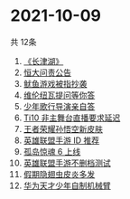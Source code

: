# 2021-10-09
  共 12条

  <!-- BEGIN -->
  <!-- 最后更新时间:Sat Oct 09 2021 16:15:01 GMT+0000 (Coordinated Universal Time) -->
  1. [《长津湖》](https://www.zhihu.com/search?q=长津湖)
1. [恒大问责公告](https://www.zhihu.com/search?q=恒大)
1. [鱿鱼游戏被指抄袭](https://www.zhihu.com/search?q=鱿鱼游戏)
1. [维伦纽瓦提问等你答](https://www.zhihu.com/search?q=维伦纽瓦)
1. [少年歌行导演亲自答](https://www.zhihu.com/search?q=少年歌行)
1. [Ti10 非主舞台直播要求延迟](https://www.zhihu.com/search?q=ti10直播)
1. [王者荣耀孙悟空新皮肤](https://www.zhihu.com/search?q=孙悟空皮肤)
1. [英雄联盟手游 ID 推荐](https://www.zhihu.com/search?q=英雄联盟手游id)
1. [孤岛惊魂 6 上线](https://www.zhihu.com/search?q=孤岛惊魂6)
1. [英雄联盟手游不删档测试](https://www.zhihu.com/search?q=英雄联盟手游)
1. [假期隐翅虫皮炎多发](https://www.zhihu.com/search?q=隐翅虫)
1. [华为天才少年自制机械臂](https://www.zhihu.com/search?q=稚晖)
  <!-- END -->
  